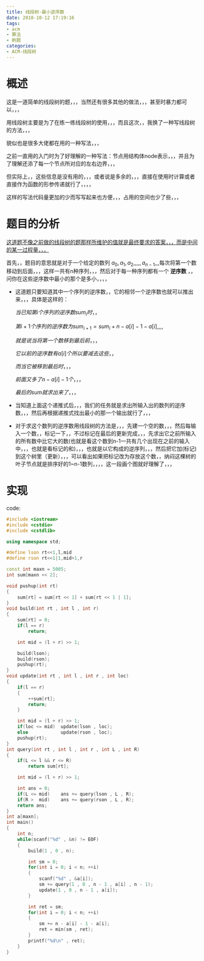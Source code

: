 ```yaml
---
title: 线段树-最小逆序数
date: 2018-10-12 17:19:16
tags:
- acm
- 算法
- 刷题
categories:
- ACM-线段树
---
```


# 概述

这是一道简单的线段树的题，，，当然还有很多其他的做法，，，甚至时暴力都可以，，，

用线段树主要是为了在练一练线段树的使用，，，而且这次，，我换了一种写线段树的方法，，，

貌似也是很多大佬都在用的一种写法，，，

之前一直用的入门时为了好理解的一种写法：节点用结构体node表示，，，并且为了理解还添了每一个节点所对应的左右边界，，，

但实际上，，这些信息是没有用的，，，或者说是多余的，，，直接在使用时计算或者直接作为函数的形参传递就行了，，，，

这样的写法代码量更加的少而写写起来也方便，，，占用的空间也少了些，，，

<!-- more -->

# 题目的分析

[这道题不像之前做的线段树的题那样所维护的值就是最终要求的答案，，，而是中间的某一过程量，，，](http://acm.hdu.edu.cn/showproblem.php?pid=1394)

首先，，题目的意思就是对于一个给定的数列 $a_0 , a_1 , a_2 , ,,, ,a_{n-1}$,,,每次将第一个数移动到后面，，，这样一共有n种序列，，，然后对于每一种序列都有一个 **逆序数** ，，问你在这些逆序数中最小的那个是多小，，，，

+ 这道题只要知道其中一个序列的逆序数，，它的相邻一个逆序数也就可以推出来，，，具体是这样的：

     $当已知第i个序列的逆序数sum_i时，，$

     $第i+1个序列的逆序数为sum_{i+1}=sum_i + n - a[i] - 1 - a[i],,,,$

     $就是说当将第一个数移到最后前，，，$

     $它以前的逆序数有 a[i] 个所以要减去这些，，$
     
     $而当它被移到最后时，，，$

     $前面又多了 n - a[i] - 1 个，，，$

     $最后的sum就求出来了，，，$

+ 当知道上面这个递推式后，，，我们的任务就是求出所输入出的数列的逆序数，，，然后再根据递推式找出最小的那一个输出就行了，，，
+ 对于求这个数列的逆序数用线段树的方法是，，，先建一个空的数，，，然后每输入一个数，，标记一下，，不过标记在最后的更新完成，，，先求出它之前所输入的所有数中比它大的数(也就是看这个数到n-1一共有几个出现在之前的输入中，，，也就是看标记的和)，，，也就是以它构成的逆序列，，，然后把它加(标记)到这个树里（更新），，，可以看出如果把标记改为存放这个数，，纳闷这棵树的叶子节点就是排序好的1~n-1数列，，，，这一段画个图就好理解了，，，

# 实现

code:

```cpp
#include <iostream>
#include <cstdio>
#include <cstdlib>

using namespace std;

#define lson rt<<1,l,mid
#define rson rt<<1|1,mid+1,r

const int maxn = 5005;
int sum[maxn << 2];

void pushup(int rt)
{
    sum[rt] = sum[rt << 1] + sum[rt << 1 | 1];
}
void build(int rt , int l , int r)
{
    sum[rt] = 0;
    if(l == r)
        return;

    int mid = (l + r) >> 1;

    build(lson);
    build(rson);
    pushup(rt);
}
void update(int rt , int l , int r , int loc)
{
    if(l == r)
    {
        ++sum[rt];
        return;
    }

    int mid = (l + r) >> 1;
    if(loc <= mid)  update(lson , loc);
    else            update(rson , loc);
    pushup(rt);
}
int query(int rt , int l , int r , int L , int R)
{
    if(L <= l && r <= R)
        return sum[rt];

    int mid = (l + r) >> 1;

    int ans = 0;
    if(L <= mid)    ans += query(lson , L , R);
    if(R >  mid)    ans += query(rson , L , R);
    return ans;
}
int a[maxn];
int main()
{
    int n;
    while(scanf("%d" , &n) != EOF)
    {
        build(1 , 0 , n);

        int sm = 0;
        for(int i = 0; i < n; ++i)
        {
            scanf("%d" , &a[i]);
            sm += query(1 , 0 , n - 1 , a[i] , n - 1);
            update(1 , 0 , n - 1 , a[i]);
        }

        int ret = sm;
        for(int i = 0; i < n; ++i)
        {
            sm += n - a[i] - 1 - a[i];
            ret = min(sm , ret);
        }
        printf("%d\n" , ret);
    }
}

```